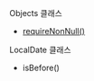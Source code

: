 Objects 클래스
- [requireNonNull()](https://github.com/djdjdddd/TIL/blob/main/Java/Methods/Objects.requireNonNull().md)

LocalDate 클래스
- isBefore()